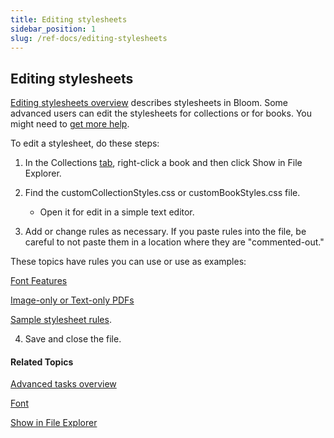 ```yaml
---
title: Editing stylesheets
sidebar_position: 1
slug: /ref-docs/editing-stylesheets
---
```


## Editing stylesheets

[Editing stylesheets overview](Editing_stylesheets_overview.md) describes stylesheets in Bloom. Some advanced users can edit the stylesheets for collections or for books. You might need to [get more help](../../Overview/Get_More_Help.md).

To edit a stylesheet, do these steps:

1.  In the Collections [tab](../../User_Interface/Tabs/Collections_tab_commands.md), right-click a book and then click Show in File Explorer.
    
2.  Find the customCollectionStyles.css or customBookStyles.css file.
    
    -   Open it for edit in a simple text editor.
        
3.  Add or change rules as necessary. If you paste rules into the file, be careful to not paste them in a location where they are "commented-out."
    

These topics have rules you can use or use as examples:

[Font Features](Font_features.md)

[Image-only or Text-only PDFs](Image-only_or_Text-only_PDFs.md)

[Sample stylesheet rules](Sample_stylesheet_rules.md).

4.  Save and close the file.
    

#### Related Topics

[Advanced tasks overview](Advanced_tasks_overview.md)

[Font](../../Concepts/Font.md)

[Show in File Explorer](../../User_Interface/Tabs/Collections_tab_commands.md)